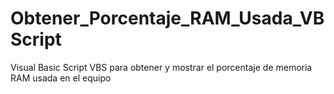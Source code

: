 # Obtener_Porcentaje_RAM_Usada_VBScript
 Visual Basic Script VBS para obtener y mostrar el porcentaje de memoria RAM usada en el equipo
